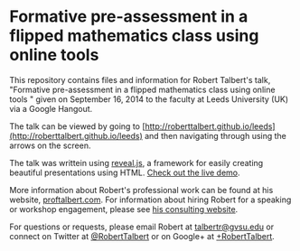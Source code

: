 Formative pre-assessment in a flipped mathematics class using online tools
=============================================================================

This repository contains files and information for Robert Talbert's talk, "Formative pre-assessment in a flipped mathematics class using online tools
" given on September 16, 2014 to the faculty at Leeds University (UK) via a Google Hangout.   

The talk can be viewed by going to [http://roberttalbert.github.io/leeds](http://roberttalbert.github.io/leeds) and then navigating through using the arrows on the screen. 

The talk was writtein using [reveal.js](http://lab.hakim.se/reveal-js/), a framework for easily creating beautiful presentations using HTML. [Check out the live demo](http://lab.hakim.se/reveal-js/).

More information about Robert's professional work can be found at his website, [proftalbert.com](http://proftalbert.com). For information about hiring Robert for a speaking or workshop engagement, please see [his consulting website](http://proftalbert.com/consulting). 

For questions or requests, please email Robert at talbertr@gvsu.edu or connect on Twitter at [@RobertTalbert](http://twitter.com/RobertTalbert) or on Google+ at [+RobertTalbert](http://google.com/+RobertTalbert).